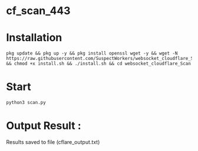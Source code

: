 # cf_scan_443


# Installation 
```
pkg update && pkg up -y && pkg install openssl wget -y && wget -N https://raw.githubusercontent.com/SuspectWorkers/websocket_cloudflare_Scan/main/install.sh && chmod +x install.sh && ./install.sh && cd websocket_cloudflare_Scan
```

# Start
```
python3 scan.py
```

# Output Result :
Results saved to file (cflare_output.txt)
